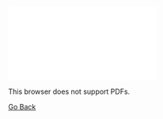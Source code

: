 <object data="resume.pdf" type="application/pdf" width="700px" height="700px">
    <embed src="resume.pdf">
        <p>This browser does not support PDFs.</p>
    </embed>
</object>

[Go Back](README.md)
